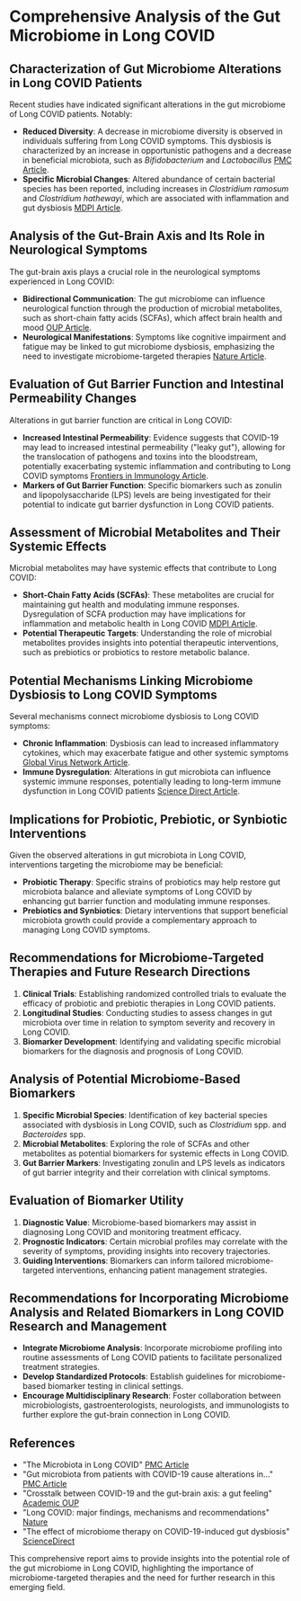 # Comprehensive Analysis of the Gut Microbiome in Long COVID

## Characterization of Gut Microbiome Alterations in Long COVID Patients

Recent studies have indicated significant alterations in the gut microbiome of Long COVID patients. Notably:
- **Reduced Diversity**: A decrease in microbiome diversity is observed in individuals suffering from Long COVID symptoms. This dysbiosis is characterized by an increase in opportunistic pathogens and a decrease in beneficial microbiota, such as *Bifidobacterium* and *Lactobacillus* [PMC Article](https://pmc.ncbi.nlm.nih.gov/articles/PMC10816132/).
- **Specific Microbial Changes**: Altered abundance of certain bacterial species has been reported, including increases in *Clostridium ramosum* and *Clostridium hathewayi*, which are associated with inflammation and gut dysbiosis [MDPI Article](https://www.mdpi.com/2624-5647/5/3/28).

## Analysis of the Gut-Brain Axis and Its Role in Neurological Symptoms

The gut-brain axis plays a crucial role in the neurological symptoms experienced in Long COVID:
- **Bidirectional Communication**: The gut microbiome can influence neurological function through the production of microbial metabolites, such as short-chain fatty acids (SCFAs), which affect brain health and mood [OUP Article](https://academic.oup.com/pmj/article/100/1186/539/7630269).
- **Neurological Manifestations**: Symptoms like cognitive impairment and fatigue may be linked to gut microbiome dysbiosis, emphasizing the need to investigate microbiome-targeted therapies [Nature Article](https://www.nature.com/articles/s41579-022-00846-2).

## Evaluation of Gut Barrier Function and Intestinal Permeability Changes

Alterations in gut barrier function are critical in Long COVID:
- **Increased Intestinal Permeability**: Evidence suggests that COVID-19 may lead to increased intestinal permeability ("leaky gut"), allowing for the translocation of pathogens and toxins into the bloodstream, potentially exacerbating systemic inflammation and contributing to Long COVID symptoms [Frontiers in Immunology Article](https://www.frontiersin.org/articles/10.3389/fimmu.2023.1180336/full).
- **Markers of Gut Barrier Function**: Specific biomarkers such as zonulin and lipopolysaccharide (LPS) levels are being investigated for their potential to indicate gut barrier dysfunction in Long COVID patients.

## Assessment of Microbial Metabolites and Their Systemic Effects

Microbial metabolites may have systemic effects that contribute to Long COVID:
- **Short-Chain Fatty Acids (SCFAs)**: These metabolites are crucial for maintaining gut health and modulating immune responses. Dysregulation of SCFA production may have implications for inflammation and metabolic health in Long COVID [MDPI Article](https://www.mdpi.com/1422-0067/24/19/14822).
- **Potential Therapeutic Targets**: Understanding the role of microbial metabolites provides insights into potential therapeutic interventions, such as prebiotics or probiotics to restore metabolic balance.

## Potential Mechanisms Linking Microbiome Dysbiosis to Long COVID Symptoms

Several mechanisms connect microbiome dysbiosis to Long COVID symptoms:
- **Chronic Inflammation**: Dysbiosis can lead to increased inflammatory cytokines, which may exacerbate fatigue and other systemic symptoms [Global Virus Network Article](https://gvn.org/covid-19-and-the-gut-microbiome/).
- **Immune Dysregulation**: Alterations in gut microbiota can influence systemic immune responses, potentially leading to long-term immune dysfunction in Long COVID patients [Science Direct Article](https://www.sciencedirect.com/science/article/abs/pii/S000927972200103X).

## Implications for Probiotic, Prebiotic, or Synbiotic Interventions

Given the observed alterations in gut microbiota in Long COVID, interventions targeting the microbiome may be beneficial:
- **Probiotic Therapy**: Specific strains of probiotics may help restore gut microbiota balance and alleviate symptoms of Long COVID by enhancing gut barrier function and modulating immune responses.
- **Prebiotics and Synbiotics**: Dietary interventions that support beneficial microbiota growth could provide a complementary approach to managing Long COVID symptoms.

## Recommendations for Microbiome-Targeted Therapies and Future Research Directions

1. **Clinical Trials**: Establishing randomized controlled trials to evaluate the efficacy of probiotic and prebiotic therapies in Long COVID patients.
2. **Longitudinal Studies**: Conducting studies to assess changes in gut microbiota over time in relation to symptom severity and recovery in Long COVID.
3. **Biomarker Development**: Identifying and validating specific microbial biomarkers for the diagnosis and prognosis of Long COVID.

## Analysis of Potential Microbiome-Based Biomarkers

1. **Specific Microbial Species**: Identification of key bacterial species associated with dysbiosis in Long COVID, such as *Clostridium* spp. and *Bacteroides* spp.
2. **Microbial Metabolites**: Exploring the role of SCFAs and other metabolites as potential biomarkers for systemic effects in Long COVID.
3. **Gut Barrier Markers**: Investigating zonulin and LPS levels as indicators of gut barrier integrity and their correlation with clinical symptoms.

## Evaluation of Biomarker Utility

1. **Diagnostic Value**: Microbiome-based biomarkers may assist in diagnosing Long COVID and monitoring treatment efficacy.
2. **Prognostic Indicators**: Certain microbial profiles may correlate with the severity of symptoms, providing insights into recovery trajectories.
3. **Guiding Interventions**: Biomarkers can inform tailored microbiome-targeted interventions, enhancing patient management strategies.

## Recommendations for Incorporating Microbiome Analysis and Related Biomarkers in Long COVID Research and Management

- **Integrate Microbiome Analysis**: Incorporate microbiome profiling into routine assessments of Long COVID patients to facilitate personalized treatment strategies.
- **Develop Standardized Protocols**: Establish guidelines for microbiome-based biomarker testing in clinical settings.
- **Encourage Multidisciplinary Research**: Foster collaboration between microbiologists, gastroenterologists, neurologists, and immunologists to further explore the gut-brain connection in Long COVID.

## References
- "The Microbiota in Long COVID" [PMC Article](https://pmc.ncbi.nlm.nih.gov/articles/PMC10816132/)
- "Gut microbiota from patients with COVID-19 cause alterations in..." [PMC Article](https://pmc.ncbi.nlm.nih.gov/articles/PMC10481883/)
- "Crosstalk between COVID-19 and the gut-brain axis: a gut feeling" [Academic OUP](https://academic.oup.com/pmj/article/100/1186/539/7630269)
- "Long COVID: major findings, mechanisms and recommendations" [Nature](https://www.nature.com/articles/s41579-022-00846-2)
- "The effect of microbiome therapy on COVID-19-induced gut dysbiosis" [ScienceDirect](https://www.sciencedirect.com/science/article/pii/S0024320524001243)

This comprehensive report aims to provide insights into the potential role of the gut microbiome in Long COVID, highlighting the importance of microbiome-targeted therapies and the need for further research in this emerging field.